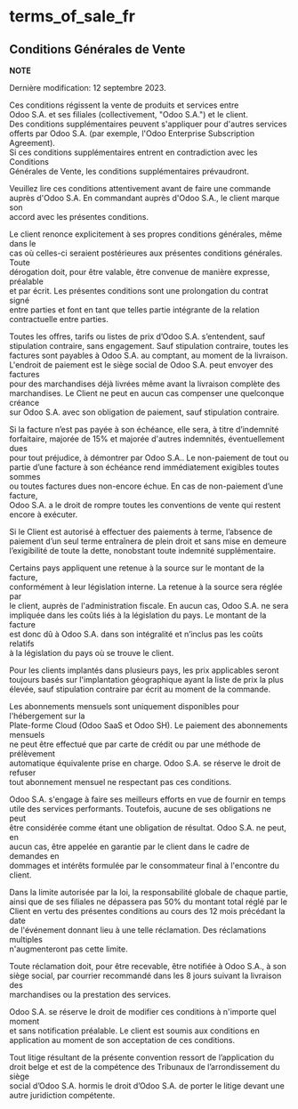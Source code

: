 # terms\_of\_sale\_fr

## Conditions Générales de Vente

**NOTE**

Dernière modification: 12 septembre 2023.

Ces conditions régissent la vente de produits et services entre\
Odoo S.A. et ses filiales (collectivement, "Odoo S.A.") et le client.\
Des conditions supplémentaires peuvent s'appliquer pour d'autres services\
offerts par Odoo S.A. (par exemple, l'Odoo Enterprise Subscription Agreement).\
Si ces conditions supplémentaires entrent en contradiction avec les Conditions\
Générales de Vente, les conditions supplémentaires prévaudront.

Veuillez lire ces conditions attentivement avant de faire une commande\
auprès d'Odoo S.A. En commandant auprès d'Odoo S.A., le client marque son\
accord avec les présentes conditions.

Le client renonce explicitement à ses propres conditions générales, même dans le\
cas où celles-ci seraient postérieures aux présentes conditions générales. Toute\
dérogation doit, pour être valable, être convenue de manière expresse, préalable\
et par écrit. Les présentes conditions sont une prolongation du contrat signé\
entre parties et font en tant que telles partie intégrante de la relation\
contractuelle entre parties.

Toutes les offres, tarifs ou listes de prix d’Odoo S.A. s’entendent, sauf\
stipulation contraire, sans engagement. Sauf stipulation contraire, toutes les\
factures sont payables à Odoo S.A. au comptant, au moment de la livraison.\
L'endroit de paiement est le siège social de Odoo S.A. peut envoyer des factures\
pour des marchandises déjà livrées même avant la livraison complète des\
marchandises. Le Client ne peut en aucun cas compenser une quelconque créance\
sur Odoo S.A. avec son obligation de paiement, sauf stipulation contraire.

Si la facture n’est pas payée à son échéance, elle sera, à titre d’indemnité\
forfaitaire, majorée de 15% et majorée d'autres indemnités, éventuellement dues\
pour tout préjudice, à démontrer par Odoo S.A.. Le non-paiement de tout ou\
partie d’une facture à son échéance rend immédiatement exigibles toutes sommes\
ou toutes factures dues non-encore échue. En cas de non-paiement d’une facture,\
Odoo S.A.  a le droit de rompre toutes les conventions de vente qui restent\
encore à exécuter.

Si le Client est autorisé à effectuer des paiements à terme, l’absence de\
paiement d’un seul terme entraînera de plein droit et sans mise en demeure\
l’exigibilité de toute la dette, nonobstant toute indemnité supplémentaire.

Certains pays appliquent une retenue à la source sur le montant de la facture,\
conformément à leur législation interne. La retenue à la source sera réglée par\
le client, auprès de l'administration fiscale. En aucun cas, Odoo S.A. ne sera\
impliquée dans les coûts liés à la législation du pays. Le montant de la facture\
est donc dû à Odoo S.A. dans son intégralité et n’inclus pas les coûts relatifs\
à la législation du pays où se trouve le client.

Pour les clients implantés dans plusieurs pays, les prix applicables seront\
toujours basés sur l'implantation géographique ayant la liste de prix la plus\
élevée, sauf stipulation contraire par écrit au moment de la commande.

Les abonnements mensuels sont uniquement disponibles pour l'hébergement sur la\
Plate-forme Cloud (Odoo SaaS et Odoo SH). Le paiement des abonnements mensuels\
ne peut être effectué que par carte de crédit ou par une méthode de prélèvement\
automatique équivalente prise en charge. Odoo S.A. se réserve le droit de refuser\
tout abonnement mensuel ne respectant pas ces conditions.

Odoo S.A. s'engage à faire ses meilleurs efforts en vue de fournir en temps\
utile des services performants. Toutefois, aucune de ses obligations ne peut\
être considérée comme étant une obligation de résultat. Odoo S.A. ne peut, en\
aucun cas, être appelée en garantie par le client dans le cadre de demandes en\
dommages et intérêts formulée par le consommateur final à l'encontre du client.

Dans la limite autorisée par la loi, la responsabilité globale de chaque partie,\
ainsi que de ses filiales ne dépassera pas 50% du montant total réglé par le\
Client en vertu des présentes conditions au cours des 12 mois précédant la date\
de l'événement donnant lieu à une telle réclamation. Des réclamations multiples\
n'augmenteront pas cette limite.

Toute réclamation doit, pour être recevable, être notifiée à Odoo S.A., à son\
siège social, par courrier recommandé dans les 8 jours suivant la livraison des\
marchandises ou la prestation des services.

Odoo S.A. se réserve le droit de modifier ces conditions à n'importe quel moment\
et sans notification préalable. Le client est soumis aux conditions en\
application au moment de son acceptation de ces conditions.

Tout litige résultant de la présente convention ressort de l’application du\
droit belge et est de la compétence des Tribunaux de l’arrondissement du siège\
social d’Odoo S.A. hormis le droit d’Odoo S.A. de porter le litige devant une\
autre juridiction compétente.
